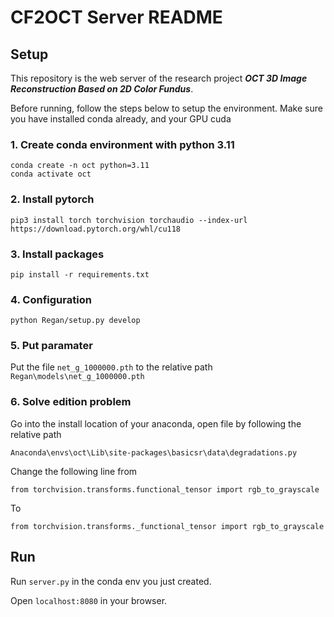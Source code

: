 # CF2OCT Server README

## Setup

This repository is the web server of the research project ***OCT 3D Image Reconstruction Based on 2D Color Fundus***.

Before running, follow the steps below to setup the environment. Make sure you have installed conda already, and your GPU cuda 

### 1. Create conda environment with python 3.11

```
conda create -n oct python=3.11
conda activate oct
```

### 2. Install pytorch

```
pip3 install torch torchvision torchaudio --index-url https://download.pytorch.org/whl/cu118
```

### 3. Install packages

```
pip install -r requirements.txt
```

### 4. Configuration

```
python Regan/setup.py develop

```
### 5. Put paramater

Put the file `net_g_1000000.pth` to the relative path  `Regan\models\net_g_1000000.pth`

### 6. Solve edition problem

Go into the install location of your anaconda, open file by following the relative path

```
Anaconda\envs\oct\Lib\site-packages\basicsr\data\degradations.py
```
Change the following line from 
```
from torchvision.transforms.functional_tensor import rgb_to_grayscale
```
To
```
from torchvision.transforms._functional_tensor import rgb_to_grayscale
```

## Run

Run `server.py` in the conda env you just created.

Open `localhost:8080` in your browser.


